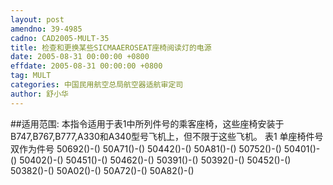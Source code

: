 ```yaml
---
layout: post
amendno: 39-4985
cadno: CAD2005-MULT-35
title: 检查和更换某些SICMAAEROSEAT座椅阅读灯的电源
date: 2005-08-31 00:00:00 +0800
effdate: 2005-08-31 00:00:00 +0800
tag: MULT
categories: 中国民用航空总局航空器适航审定司
author: 舒小华
---
```


##适用范围:
本指令适用于表1中所列件号的乘客座椅，这些座椅安装于B747,B767,B777,A330和A340型号飞机上，但不限于这些飞机。 表1
单座椅件号  双作为件号
50692()-()  50A71()-()
50442()-()  50A81()-()
50752()-()  50401()-()
50402()-()  50451()-()
50462()-()  50391()-()
50392()-()
50452()-()
50382()-()
50A02()-()
50A72()-()
50A82()-()

